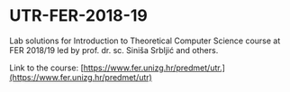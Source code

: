 # UTR-FER-2018-19
Lab solutions for Introduction to Theoretical Computer Science course at FER 2018/19 led by prof. dr. sc. Siniša Srbljić and others.

Link to the course: [https://www.fer.unizg.hr/predmet/utr.](https://www.fer.unizg.hr/predmet/utr)
